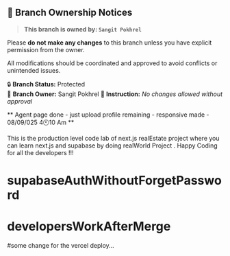 ## 🚫 Branch Ownership Notices

> **This branch is owned by: `Sangit Pokhrel`**

Please **do not make any changes** to this branch unless you have explicit permission from the owner.

All modifications should be coordinated and approved to avoid conflicts or unintended issues.

🔒 **Branch Status:** Protected  
👤 **Branch Owner:** Sangit Pokhrel
📌 **Instruction:** _No changes allowed without approval_


** Agent page done - just upload profile remaining - responsive made - 08/09/025  4🕙10 Am **

This is the production level code lab of next.js realEstate project where you can learn next.js and supabase by doing realWorld Project . Happy Coding for all the developers !!!

# supabaseAuthWithoutForgetPassword
# developersWorkAfterMerge

#some change for the vercel deploy...
